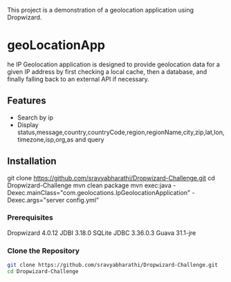 This project is a demonstration of a geolocation application using Dropwizard.
# geoLocationApp

he IP Geolocation application is designed to provide geolocation data for a given IP address by first checking a local cache, then a database, and finally falling back to an external API if necessary.

## Features

- Search by ip 
- Display status,message,country,countryCode,region,regionName,city,zip,lat,lon,timezone,isp,org,as and query

## Installation

 git clone https://github.com/sravyabharathi/Dropwizard-Challenge.git
 cd Dropwizard-Challenge
 mvn clean package
 mvn exec:java -Dexec.mainClass="com.geolocations.IpGeolocationApplication" -Dexec.args="server config.yml"

### Prerequisites
Dropwizard 4.0.12
JDBI 3.18.0
SQLite JDBC 3.36.0.3
Guava 31.1-jre

### Clone the Repository

```sh
git clone https://github.com/sravyabharathi/Dropwizard-Challenge.git
cd Dropwizard-Challenge
